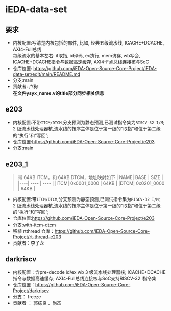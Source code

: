 # iEDA-data-set

## 要求
- 内核配置:写清楚内核包括的部件, 比如, 经典五级流水线, ICACHE+DCACHE, AXI4-Full总线  
  每级流水的基本左右: if取指, id译码, ex执行, mem访存, wb写会, ICACHE+DCACHE指令与数据高速缓存, AXI4-Full总线连接核与SoC  
- 仓库位置: https://github.com/iEDA-Open-Source-Core-Project/iEDA-data-set/edit/main/README.md  
- 分支:main  
- 贡献者: 卢狗  
**在文件ysyx_name.v的title部分同步相关信息**  


## e203

- 内核配置:不带`ITCM/DTCM`,分支预测为静态预测,已测试指令集为`RISCV-32 I/M`;  
  2 级流水线处理器核,流水线的按序主体是位于第一级的“取指”和位于第二级的“执行”和“写回”;
- 仓库位置:https://github.com/iEDA-Open-Source-Core-Project/e203
- 分支:main

## e203_1
> 带 64KB ITCM，和 64KB DTCM，地址映射如下
> | NAME| BASE | SIZE |
> |----| ---- | ---- |
> |ITCM| 0x0001_0000 | 64KB |
> |DTCM| 0x0201_0000 | 64KB |
- 内核配置:带`ITCM/DTCM`,分支预测为静态预测,已测试指令集为`RISCV-32 I/M`;  
  2 级流水线处理器核,流水线的按序主体是位于第一级的“取指”和位于第二级的“执行”和“写回”;
- 仓库位置:https://github.com/iEDA-Open-Source-Core-Project/e203
- 分支:with-itcm-dtcm
- 移植 rtthread 仓库：https://github.com/iEDA-Open-Source-Core-Project/rt-thread-e203
- 贡献者：李子龙

## darkriscv

- 内核配置：含pre-decode id/ex wb 3 级流水线处理器核; ICACHE+DCACHE指令与数据高速缓存;
  AXI4-Full总线连接核与SoC支持RISCV-32 I指令集
- 仓库位置：https://github.com/iEDA-Open-Source-Core-Project/darkriscv
- 分支： freeze
- 贡献者 ： 郭栋良 、尚杰
